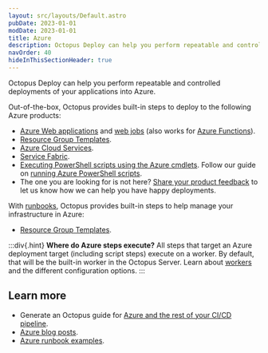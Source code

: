 ```yaml
---
layout: src/layouts/Default.astro
pubDate: 2023-01-01
modDate: 2023-01-01
title: Azure
description: Octopus Deploy can help you perform repeatable and controlled deployments of your applications into Azure.
navOrder: 40
hideInThisSectionHeader: true
---
```


Octopus Deploy can help you perform repeatable and controlled deployments of your applications into Azure.

Out-of-the-box, Octopus provides built-in steps to deploy to the following Azure products:

- [Azure Web applications](/docs/deployments/azure/deploying-a-package-to-an-azure-web-app/) and [web jobs](/docs/deployments/azure/deploying-a-package-to-an-azure-web-app/deploying-web-jobs) (also works for [Azure Functions](https://octopus.com/blog/azure-functions)).
- [Resource Group Templates](/docs/runbooks/runbook-examples/azure/resource-groups).
- [Azure Cloud Services](/docs/deployments/azure/cloud-services).
- [Service Fabric](/docs/deployments/azure/service-fabric).
- [Executing PowerShell scripts using the Azure cmdlets](/docs/deployments/custom-scripts/azure-powershell-scripts/). Follow our guide on [running Azure PowerShell scripts](/docs/deployments/azure/running-azure-powershell).
- The one you are looking for is not here? [Share your product feedback](https://roadmap.octopus.com/submit-idea) to let us know how we can help you have happy deployments.


With [runbooks](/docs/runbooks), Octopus provides built-in steps to help manage your infrastructure in Azure:
- [Resource Group Templates](/docs/runbooks/runbook-examples/azure/resource-groups).

:::div{.hint}
**Where do Azure steps execute?**
All steps that target an Azure deployment target (including script steps) execute on a worker.  By default, that will be the built-in worker in the Octopus Server. Learn about [workers](/docs/infrastructure/workers) and the different configuration options.
:::

## Learn more

- Generate an Octopus guide for [Azure and the rest of your CI/CD pipeline](https://octopus.com/docs/guides?destination=Azure%20websites).
- [Azure blog posts](https://octopus.com/blog/tag/azure).
- [Azure runbook examples](/docs/runbooks/runbook-examples/azure).
